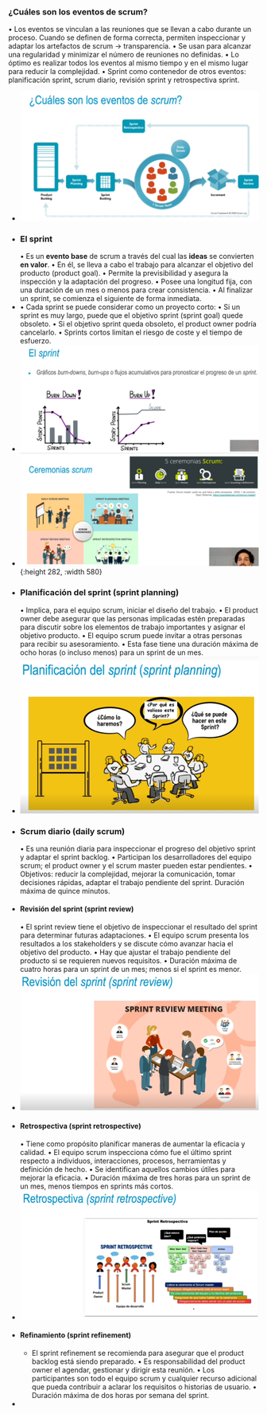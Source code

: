 ### ¿Cuáles son los eventos de scrum?
• Los eventos se vinculan a las reuniones que se llevan a cabo durante un proceso. Cuando se definen
de forma correcta, permiten inspeccionar y adaptar los artefactos de scrum → transparencia.
• Se usan para alcanzar una regularidad y minimizar el número de reuniones no definidas.
• Lo óptimo es realizar todos los eventos al mismo tiempo y en el mismo lugar para reducir la
complejidad.
• Sprint como contenedor de otros eventos: planificación sprint, scrum diario, revisión sprint y
retrospectiva sprint.
- ![image.png](../assets/image_1729793869861_0.png)
- ### El sprint
  • Es un **evento base** de scrum a través del cual las **ideas** se convierten **en valor**.
  • En él, se lleva a cabo el trabajo para alcanzar el objetivo del producto (product goal).
  • Permite la previsibilidad y asegura la inspección y la adaptación del progreso.
  • Posee una longitud fija, con una duración de un mes o menos para crear consistencia.
  • Al finalizar un sprint, se comienza el siguiente de forma inmediata.
- • Cada sprint se puede considerar como un proyecto corto:
  • Si un sprint es muy largo, puede que el objetivo sprint (sprint goal) quede obsoleto.
  • Si el objetivo sprint queda obsoleto, el product owner podría cancelarlo.
  • Sprints cortos limitan el riesgo de coste y el tiempo de esfuerzo.
- ![image.png](../assets/image_1729793991577_0.png)
- ![image.png](../assets/image_1729794061949_0.png){:height 282, :width 580}
- ### Planificación del sprint (sprint planning)
  • Implica, para el equipo scrum, iniciar el diseño del trabajo.
  • El product owner debe asegurar que las personas implicadas estén preparadas para discutir sobre los
  elementos de trabajo importantes y asignar el objetivo producto.
  • El equipo scrum puede invitar a otras personas para recibir su asesoramiento.
  • Esta fase tiene una duración máxima de ocho horas (o incluso menos) para un sprint de un mes.
- ![image.png](../assets/image_1729794148319_0.png)
- ### Scrum diario (daily scrum)
  • Es una reunión diaria para inspeccionar el progreso del objetivo sprint y adaptar el sprint backlog.
  • Participan los desarrolladores del equipo scrum; el product owner y el scrum master pueden estar
  pendientes.
  • Objetivos: reducir la complejidad, mejorar la comunicación, tomar decisiones rápidas, adaptar el
  trabajo pendiente del sprint.
  Duración máxima de quince minutos.
- #### Revisión del sprint (sprint review)
  • El sprint review tiene el objetivo de inspeccionar el resultado del sprint para determinar futuras
  adaptaciones.
  • El equipo scrum presenta los resultados a los stakeholders y se discute cómo avanzar hacia el
  objetivo del producto.
  • Hay que ajustar el trabajo pendiente del producto si se requieren nuevos requisitos.
  • Duración máxima de cuatro horas para un sprint de un mes; menos si el sprint es menor.
- ![image.png](../assets/image_1729794459734_0.png)
- #### Retrospectiva (sprint retrospective)
  • Tiene como propósito planificar maneras de aumentar la eficacia y calidad.
  • El equipo scrum inspecciona cómo fue el último sprint respecto a individuos, interacciones, procesos,
  herramientas y definición de hecho.
  • Se identifican aquellos cambios útiles para mejorar la eficacia.
  • Duración máxima de tres horas para un sprint de un mes, menos tiempos en sprints más cortos.
- ![image.png](../assets/image_1729794575381_0.png)
- #### Refinamiento (sprint refinement)
  * El sprint refinement se recomienda para asegurar que el product backlog está siendo preparado.
  • Es responsabilidad del product owner el agendar, gestionar y dirigir esta reunión.
  • Los participantes son todo el equipo scrum y cualquier recurso adicional que pueda contribuir a
  aclarar los requisitos o historias de usuario.
  • Duración máxima de dos horas por semana del sprint.
-